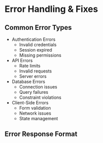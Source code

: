 # Error Handling & Fixes

## Common Error Types
- Authentication Errors
  - Invalid credentials
  - Session expired
  - Missing permissions
- API Errors
  - Rate limits
  - Invalid requests
  - Server errors
- Database Errors
  - Connection issues
  - Query failures
  - Constraint violations
- Client-Side Errors
  - Form validation
  - Network issues
  - State management

## Error Response Format
